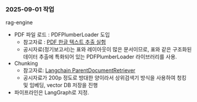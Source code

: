 ### 2025-09-01 작업
rag-engine
- PDF 파일 로드 : PDFPlumberLoader 도입
  - 참고자료 : [PDF 한글 텍스트 추출 실험](https://velog.io/@autorag/PDF-%ED%95%9C%EA%B8%80-%ED%85%8D%EC%8A%A4%ED%8A%B8-%EC%B6%94%EC%B6%9C-%EC%8B%A4%ED%97%98#%EC%B4%9D%ED%8F%89)
  - 공시자료(정기보고서)는 표와 레이아웃이 많은 문서이므로, 표와 같은 구조화된 데이터 추출에 특화되어 있는 PDFPlumberLoader 라이브러리를 사용.
- Chunking
  - 참고자료: [Langchain ParentDocumentRetriever](https://python.langchain.com/api_reference/langchain/retrievers/langchain.retrievers.parent_document_retriever.ParentDocumentRetriever.html#)
  - 공시자료가 200p 정도로 방대한 양이라서 상위검색기 방식을 사용하여 청킹 및 임베딩, vector DB 저장을 진행
- 파이프라인은 LangGraph로 지정.
